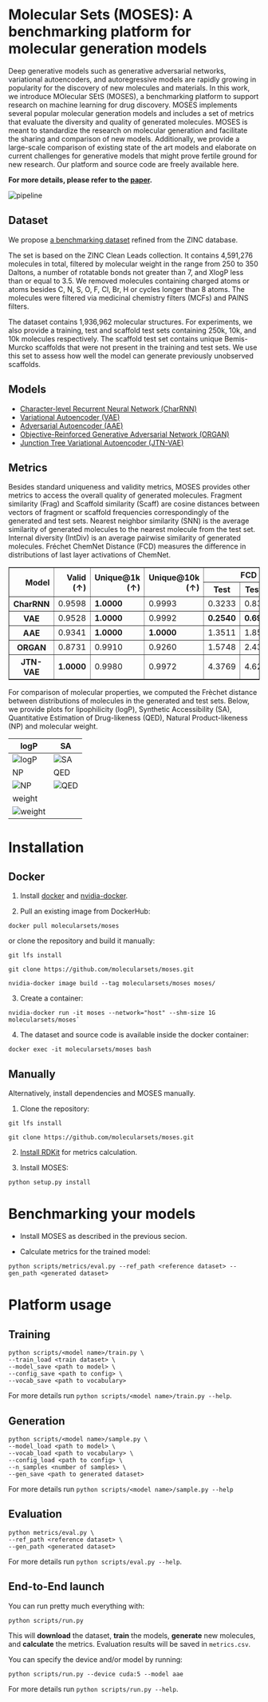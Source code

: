 # Molecular Sets (MOSES): A benchmarking platform for molecular generation models

Deep generative models such as generative adversarial networks, variational autoencoders, and autoregressive models are rapidly growing in popularity for the discovery of new molecules and materials. In this work, we introduce MOlecular SEtS (MOSES), a benchmarking platform to support research on machine learning for drug discovery. MOSES implements several popular molecular generation models and includes a set of metrics that evaluate the diversity and quality of generated molecules. MOSES is meant to standardize the research on molecular generation and facilitate the sharing and comparison of new models. Additionally, we provide a large-scale comparison of existing state of the art models and elaborate on current challenges for generative models that might prove fertile ground for new research. Our platform and source code are freely available here.

__For more details, please refer to the [paper](https://arxiv.org/abs/1811.12823).__

![pipeline](images/pipeline.png)

## Dataset

We propose [a benchmarking dataset](https://media.githubusercontent.com/media/molecularsets/moses/master/data/dataset.csv) refined from the ZINC database.

The set is based on the ZINC Clean Leads collection. It contains 4,591,276 molecules in total, filtered by molecular weight in the range from 250 to 350 Daltons, a number of rotatable bonds not greater than 7, and XlogP less than or equal to 3.5. We removed molecules containing charged atoms or atoms besides C, N, S, O, F, Cl, Br, H or cycles longer than 8 atoms. The molecules were filtered via medicinal chemistry filters (MCFs) and PAINS filters.

The dataset contains 1,936,962 molecular structures. For experiments, we also provide a training, test and scaffold test sets containing 250k, 10k, and 10k molecules respectively. The scaffold test set contains unique Bemis-Murcko scaffolds that were not present in the training and test sets. We use this set to assess how well the model can generate previously unobserved scaffolds.

## Models

* [Character-level Recurrent Neural Network (CharRNN)](./moses/char_rnn/README.md)
* [Variational Autoencoder (VAE)](./moses/vae/README.md)
* [Adversarial Autoencoder (AAE)](./moses/aae/README.md)
* [Objective-Reinforced Generative Adversarial Network (ORGAN)](./moses/organ/README.md)
* [Junction Tree Variational Autoencoder (JTN-VAE)](./moses/junction_tree/README.md)

## Metrics
Besides standard uniqueness and validity metrics, MOSES provides other metrics to access the overall quality of generated molecules. Fragment similarity (Frag) and Scaffold similarity (Scaff) are cosine distances between vectors of fragment or scaffold frequencies correspondingly of the generated and test sets. Nearest neighbor similarity (SNN) is the average similarity of generated molecules to the nearest molecule from the test set. Internal diversity (IntDiv) is an average pairwise similarity of generated molecules. Fréchet ChemNet Distance (FCD) measures the difference in distributions of last layer activations of ChemNet.

<table border="1" class="dataframe">
<thead>
<tr style="text-align: right;">
<th rowspan="2">Model</th>
<th rowspan="2">Valid (↑)</th>
<th rowspan="2">Unique@1k (↑)</th>
<th rowspan="2">Unique@10k (↑)</th>
<th colspan="2">FCD (↓)</th>
<th colspan="2">SNN (↓)</th>
<th colspan="2">Frag (↑)</th>
<th colspan="2">Scaff (↑)</th>
<th rowspan="2">IntDiv (↑)</th>
<th rowspan="2">Filters (↑)</th>
</tr>
<tr>
<th>Test</th>
<th>TestSF</th>
<th>Test</th>
<th>TestSF</th>
<th>Test</th>
<th>TestSF</th>
<th>Test</th>
<th>TestSF</th>
</tr>
</thead>
<tbody>
<tr>
<th>CharRNN</th>
<td>0.9598</td>
<td><b>1.0000</b></td>
<td>0.9993</td>
<td>0.3233</td>
<td>0.8355</td>
<td>0.4606</td>
<td>0.4492</td>
<td>0.9977</td>
<td>0.9962</td>
<td>0.7964</td>
<td>0.1281</td>
<td><b>0.8561</b></td>
<td>0.9920</td>
</tr>
<tr>
<th>VAE</th>
<td>0.9528</td>
<td><b>1.0000</b></td>
<td>0.9992</td>
<td><b>0.2540</b></td>
<td><b>0.6959</b></td>
<td>0.4684</td>
<td>0.4547</td>
<td><b>0.9978</b></td>
<td><b>0.9963</b></td>
<td><b>0.8277</b></td>
<td>0.0925</td>
<td>0.8548</td>
<td>0.9925</td>
</tr>
<tr>
<th>AAE</th>
<td>0.9341</td>
<td><b>1.0000</b></td>
<td><b>1.0000</b></td>
<td>1.3511</td>
<td>1.8587</td>
<td>0.4191</td>
<td>0.4113</td>
<td>0.9865</td>
<td>0.9852</td>
<td>0.6637</td>
<td><b>0.1538</b></td>
<td>0.8531</td>
<td>0.9759</td>
</tr>
<tr>
<th>ORGAN</th>
<td>0.8731</td>
<td>0.9910</td>
<td>0.9260</td>
<td>1.5748</td>
<td>2.4306</td>
<td>0.4745</td>
<td>0.4593</td>
<td>0.9897</td>
<td>0.9883</td>
<td>0.7843</td>
<td>0.0632</td>
<td>0.8526</td>
<td><b>0.9934</b></td>
</tr>
<tr>
<th>JTN-VAE</th>
<td><b>1.0000</b></td>
<td>0.9980</td>
<td>0.9972</td>
<td>4.3769</td>
<td>4.6299</td>
<td><b>0.3909</b></td>
<td><b>0.3902</b></td>
<td>0.9679</td>
<td>0.9699</td>
<td>0.3868</td>
<td>0.1163</td>
<td>0.8495</td>
<td>0.9566</td>
</tr>
</tbody>
</table>

For comparison of molecular properties, we computed the Frèchet distance between distributions of molecules in the generated and test sets. Below, we provide plots for lipophilicity (logP), Synthetic Accessibility (SA), Quantitative Estimation of Drug-likeness (QED), Natural Product-likeness (NP) and molecular weight.

|logP|SA|
|----|--|
|![logP](images/logP.png)|![SA](images/SA.png)|
|NP|QED|
|![NP](images/NP.png)|![QED](images/QED.png)|
|weight|
|![weight](images/weight.png)|

# Installation

## Docker

1. Install [docker](https://docs.docker.com/install/) and [nvidia-docker](https://github.com/nvidia/nvidia-docker/wiki/Installation-(version-2.0)).

2. Pull an existing image from DockerHub:

```
docker pull molecularsets/moses
```

or clone the repository and build it manually:


```
git lfs install

git clone https://github.com/molecularsets/moses.git

nvidia-docker image build --tag molecularsets/moses moses/
```

3. Create a container:
```
nvidia-docker run -it moses --network="host" --shm-size 1G molecularsets/moses`
```

4. The dataset and source code is available inside the docker container:
```
docker exec -it molecularsets/moses bash
```

## Manually
Alternatively, install dependencies and MOSES manually.

1. Clone the repository:
```
git lfs install

git clone https://github.com/molecularsets/moses.git
```

2. [Install RDKit](https://www.rdkit.org/docs/Install.html) for metrics calculation.

3. Install MOSES:
```
python setup.py install
```


# Benchmarking your models

* Install MOSES as described in the previous secion.

* Calculate metrics for the trained model:

```
python scripts/metrics/eval.py --ref_path <reference dataset> --gen_path <generated dataset>
```

# Platform usage

## Training

```
python scripts/<model name>/train.py \
--train_load <train dataset> \
--model_save <path to model> \
--config_save <path to config> \
--vocab_save <path to vocabulary>
```
For more details run `python scripts/<model name>/train.py --help`.

## Generation

```
python scripts/<model name>/sample.py \
--model_load <path to model> \
--vocab_load <path to vocabulary> \
--config_load <path to config> \
--n_samples <number of samples> \
--gen_save <path to generated dataset>
```

For more details run `python scripts/<model name>/sample.py --help`

## Evaluation

```
python metrics/eval.py \
--ref_path <reference dataset> \
--gen_path <generated dataset>
```

For more details run `python scripts/eval.py --help`.


## End-to-End launch

You can run pretty much everything with:
```
python scripts/run.py
```
This will **download** the dataset, **train** the models, **generate** new molecules, and **calculate** the metrics. Evaluation results will be saved in `metrics.csv`.

You can specify the device and/or model by running:
```
python scripts/run.py --device cuda:5 --model aae
```

For more details run `python scripts/run.py --help`.

